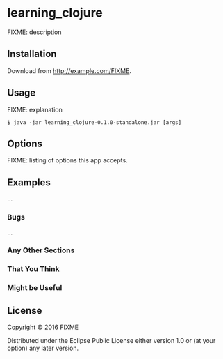 # learning_clojure

FIXME: description

## Installation

Download from http://example.com/FIXME.

## Usage

FIXME: explanation

    $ java -jar learning_clojure-0.1.0-standalone.jar [args]

## Options

FIXME: listing of options this app accepts.

## Examples

...

### Bugs

...

### Any Other Sections
### That You Think
### Might be Useful

## License

Copyright © 2016 FIXME

Distributed under the Eclipse Public License either version 1.0 or (at
your option) any later version.
